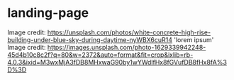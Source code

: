 # landing-page

Image credit: https://unsplash.com/photos/white-concrete-high-rise-building-under-blue-sky-during-daytime-nyWBX6cuR14
'lorem ipsum' Image credit: https://images.unsplash.com/photo-1629339942248-45d4b10c8c2f?q=80&w=2372&auto=format&fit=crop&ixlib=rb-4.0.3&ixid=M3wxMjA3fDB8MHxwaG90by1wYWdlfHx8fGVufDB8fHx8fA%3D%3D